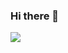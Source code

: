 ### Hi there 👋

<a href="https://github.com/onmay16" target="_blank"><img src="https://img.shields.io/badge/GitHub-24282e?style=flat-square&logo=GitHub&logoColor=ffffff"/></a>

<!--
**onmay16/onmay16** is a ✨ _special_ ✨ repository because its `README.md` (this file) appears on your GitHub profile.

Here are some ideas to get you started:

- 🔭 I’m currently working on ...
- 🌱 I’m currently learning ...
- 👯 I’m looking to collaborate on ...
- 🤔 I’m looking for help with ...
- 💬 Ask me about ...
- 📫 How to reach me: ...
- 😄 Pronouns: ...
- ⚡ Fun fact: ...
-->
